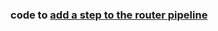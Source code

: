 ### code to [add a step to the router pipeline](https://github.com/cmichaelgraham/aurelia-typescript/blob/master/multi-level-menu/multi-level-menu/views/app.ts#L10)

